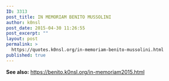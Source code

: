 ```yaml
---
ID: 3313
post_title: IN MEMORIAM BENITO MUSSOLINI
author: k0nsl
post_date: 2015-04-30 11:26:55
post_excerpt: ""
layout: post
permalink: >
  https://quotes.k0nsl.org/in-memoriam-benito-mussolini.html
published: true
---
```

<strong>See also:</strong> <a href="https://benito.k0nsl.org/in-memoriam2015.html" target="_blank">https://benito.k0nsl.org/in-memoriam2015.html</a>